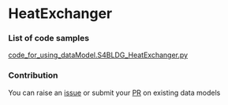 # HeatExchanger

### List of code samples 

<!-- 50-List of code -->

<!-- [code entry](link) -->
[code_for_using_dataModel.S4BLDG_HeatExchanger.py](https://github.com/smart-data-models/dataModel.S4BLDG/blob/master/HeatExchanger/code/code_for_using_dataModel.S4BLDG_HeatExchanger.py)


<!-- /50-List of code -->

### Contribution
You can raise an [issue](https://github.com/smart-data-models/dataModel.S4BLDG/issues) or submit your [PR](https://github.com/smart-data-models/dataModel.S4BLDG/pulls) on existing data models
